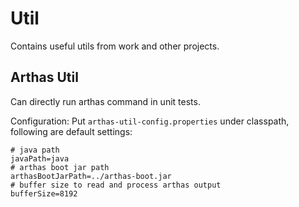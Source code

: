 # Util

Contains useful utils from work and other projects.

## Arthas Util

Can directly run arthas command in unit tests.

Configuration:
Put `arthas-util-config.properties` under classpath, following are default settings:
```properties
# java path
javaPath=java
# arthas boot jar path
arthasBootJarPath=../arthas-boot.jar
# buffer size to read and process arthas output
bufferSize=8192
```
